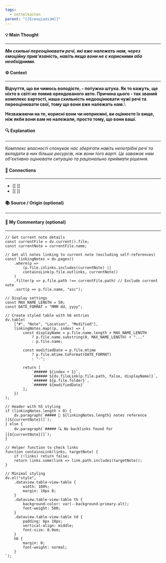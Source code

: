 ```yaml
---
tags:
  - zettelkasten
parent: "[[Есенціалізм]]"
---
```

#### 💡 Main Thought  
---
***Ми схильні переоцінювати речі, які вже належать нам, через емоційну прив'язаність, навіть якщо вони не є корисними або необхідними.***

#### ⚙ Context  
---
**Відчуття, що ви чимось володієте, - потужна штука. Як то кажуть, ще ніхто в світі не помив орендованого авто. Причина цього - так званий комплекс вартості, наша схильність недооцінювати чужі речі та переоцінювати свої, тому що вони вже належать нам.**\

**Незважаючи на те, корисні вони чи неприємні, ви оцінюєте їх вище, ніж якби вони вам не належали, просто тому, що вони ваші.**

#### 🔍 Explanation  
---
*Комплекс власності спонукає нас зберігати навіть непотрібні речі та вкладати в них більше ресурсів, ніж вони того варті. Це заважає нам об'єктивно оцінювати ситуацію та раціонально приймати рішення.*

#### 🧱 Connections  
---
- [[ ]]  
- [[ ]]


#### 📚 Source / Origin (optional)  
---


#### 🧠 My Commentary (optional)  
---


```dataviewjs
// Get current note details
const currentFile = dv.current().file;
const currentNote = currentFile.name;

// Get all notes linking to current note (excluding self-references)
const linkingNotes = dv.pages()
    .where(p => 
        (p.file.inlinks.includes(currentNote) || 
        containsLink(p.file.outlinks, currentNote))
    )
    .filter(p => p.file.path !== currentFile.path) // Exclude current note
    .sort(p => p.file.name, "asc");

// Display settings
const MAX_NAME_LENGTH = 50;
const DATE_FORMAT = "MMM dd, yyyy";

// Create styled table with h6 entries
dv.table(
    ["#", "Note", "Location", "Modified"],
    linkingNotes.map((p, index) => {
        const displayName = p.file.name.length > MAX_NAME_LENGTH
            ? p.file.name.substring(0, MAX_NAME_LENGTH) + "..." 
            : p.file.name;
        
        const modifiedDate = p.file.mtime 
            ? p.file.mtime.toFormat(DATE_FORMAT) 
            : "-";

        return [
            `###### ${index + 1}`,
            `###### ${dv.fileLink(p.file.path, false, displayName)}`,
            `###### ${p.file.folder}`,
            `###### ${modifiedDate}`
        ];
    })
);

// Header with h5 styling
if (linkingNotes.length > 0) {
    dv.paragraph(`##### 📌 ${linkingNotes.length} notes reference [[${currentNote}]]`);
} else {
    dv.paragraph(`##### 🔍 No backlinks found for [[${currentNote}]]`);
}

// Helper function to check links
function containsLink(links, targetNote) {
    if (!links) return false;
    return links.some(link => link.path.includes(targetNote));
}

// Minimal styling
dv.el("style", `
    .dataview.table-view-table {
        width: 100%;
        margin: 10px 0;
    }
    .dataview.table-view-table th {
        background-color: var(--background-primary-alt);
        font-weight: 500;
    }
    .dataview.table-view-table td {
        padding: 6px 10px;
        vertical-align: middle;
        font-size: 0.9em;
    }
    h6 {
        margin: 0;
        font-weight: normal;
    }
`);
```